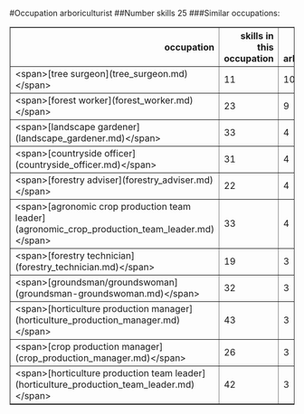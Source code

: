 #Occupation arboriculturist
##Number skills 25
###Similar occupations:
<table border="1" class="dataframe">
  <thead>
    <tr style="text-align: right;">
      <th>occupation</th>
      <th>skills in this occupation</th>
      <th>skills that match arboriculturist</th>
      <th>percentage match with arboriculturist</th>
      <th>skills not in arboriculturist</th>
    </tr>
  </thead>
  <tbody>
    <tr>
      <td>&lt;span&gt;[tree surgeon](tree_surgeon.md)&lt;/span&gt;</td>
      <td>11</td>
      <td>10</td>
      <td>0.40</td>
      <td>1</td>
    </tr>
    <tr>
      <td>&lt;span&gt;[forest worker](forest_worker.md)&lt;/span&gt;</td>
      <td>23</td>
      <td>9</td>
      <td>0.36</td>
      <td>14</td>
    </tr>
    <tr>
      <td>&lt;span&gt;[landscape gardener](landscape_gardener.md)&lt;/span&gt;</td>
      <td>33</td>
      <td>4</td>
      <td>0.16</td>
      <td>29</td>
    </tr>
    <tr>
      <td>&lt;span&gt;[countryside officer](countryside_officer.md)&lt;/span&gt;</td>
      <td>31</td>
      <td>4</td>
      <td>0.16</td>
      <td>27</td>
    </tr>
    <tr>
      <td>&lt;span&gt;[forestry adviser](forestry_adviser.md)&lt;/span&gt;</td>
      <td>22</td>
      <td>4</td>
      <td>0.16</td>
      <td>18</td>
    </tr>
    <tr>
      <td>&lt;span&gt;[agronomic crop production team leader](agronomic_crop_production_team_leader.md)&lt;/span&gt;</td>
      <td>33</td>
      <td>4</td>
      <td>0.16</td>
      <td>29</td>
    </tr>
    <tr>
      <td>&lt;span&gt;[forestry technician](forestry_technician.md)&lt;/span&gt;</td>
      <td>19</td>
      <td>3</td>
      <td>0.12</td>
      <td>16</td>
    </tr>
    <tr>
      <td>&lt;span&gt;[groundsman/groundswoman](groundsman-groundswoman.md)&lt;/span&gt;</td>
      <td>32</td>
      <td>3</td>
      <td>0.12</td>
      <td>29</td>
    </tr>
    <tr>
      <td>&lt;span&gt;[horticulture production manager](horticulture_production_manager.md)&lt;/span&gt;</td>
      <td>43</td>
      <td>3</td>
      <td>0.12</td>
      <td>40</td>
    </tr>
    <tr>
      <td>&lt;span&gt;[crop production manager](crop_production_manager.md)&lt;/span&gt;</td>
      <td>26</td>
      <td>3</td>
      <td>0.12</td>
      <td>23</td>
    </tr>
    <tr>
      <td>&lt;span&gt;[horticulture production team leader](horticulture_production_team_leader.md)&lt;/span&gt;</td>
      <td>42</td>
      <td>3</td>
      <td>0.12</td>
      <td>39</td>
    </tr>
  </tbody>
</table>
